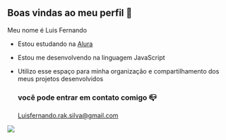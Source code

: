 ## Boas vindas ao meu perfil 💚

Meu nome é Luis Fernando

- Estou estudando na [Alura](https:https://www.alura.com.br)
- Estou me desenvolvendo na linguagem JavaScript
- Utilizo esse espaço para minha organização e compartilhamento dos meus projetos desenvolvidos

  ### você pode entrar em contato comigo 📪

  Luisfernando.rak.silva@gmail.com


![](https://media1.tenor.com/m/hrMpWeOG6XAAAAAd/elbicho-vicotrevs.gif)
